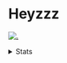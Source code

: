 # Heyzzz  

[![.](https://skillicons.dev/icons?i=js,java)](https://skillicons.dev)  

<details>
<summary>Stats</summary
<!--START_SECTION:waka-->

```txt
JavaScript   1 hr 28 mins    ██████████████░░░░░░░░░░░   55.36 %
TypeScript   43 mins         ██████▓░░░░░░░░░░░░░░░░░░   26.95 %
JSON         18 mins         ███░░░░░░░░░░░░░░░░░░░░░░   11.39 %
Other        9 mins          █▒░░░░░░░░░░░░░░░░░░░░░░░   05.92 %
CSS          0 secs          ░░░░░░░░░░░░░░░░░░░░░░░░░   00.37 %
```

<!--END_SECTION:waka-->
</details>
